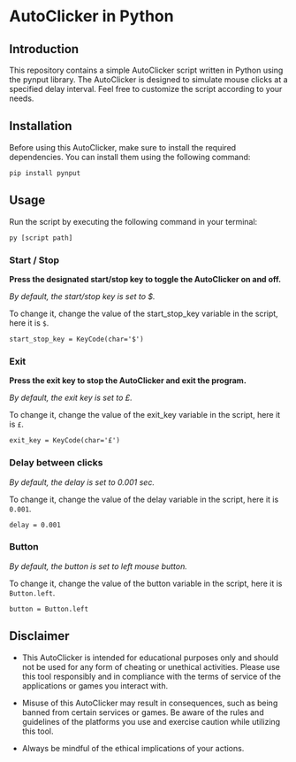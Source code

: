 # AutoClicker in Python
## Introduction
This repository contains a simple AutoClicker script written in Python using the pynput library. The AutoClicker is designed to simulate mouse clicks at a specified delay interval. Feel free to customize the script according to your needs.

## Installation
Before using this AutoClicker, make sure to install the required dependencies. You can install them using the following command:

`pip install pynput`
## Usage
Run the script by executing the following command in your terminal:

`py [script path]`

### Start / Stop
**Press the designated start/stop key to toggle the AutoClicker on and off.**

_By default, the start/stop key is set to $._

To change it, change the value of the start_stop_key variable in the script, here it is `$`.

`start_stop_key = KeyCode(char='$')`

### Exit
**Press the exit key to stop the AutoClicker and exit the program.**

_By default, the exit key is set to £._

To change it, change the value of the exit_key variable in the script, here it is `£`.

`exit_key = KeyCode(char='£')`

### Delay between clicks
_By default, the delay is set to 0.001 sec._

To change it, change the value of the delay variable in the script, here it is `0.001`.

`delay = 0.001`

### Button
_By default, the button is set to left mouse button._

To change it, change the value of the button variable in the script, here it is `Button.left`.

`button = Button.left`

## Disclaimer
* This AutoClicker is intended for educational purposes only and should not be used for any form of cheating or unethical activities. Please use this tool responsibly and in compliance with the terms of service of the applications or games you interact with.

* Misuse of this AutoClicker may result in consequences, such as being banned from certain services or games. Be aware of the rules and guidelines of the platforms you use and exercise caution while utilizing this tool.

* Always be mindful of the ethical implications of your actions.
